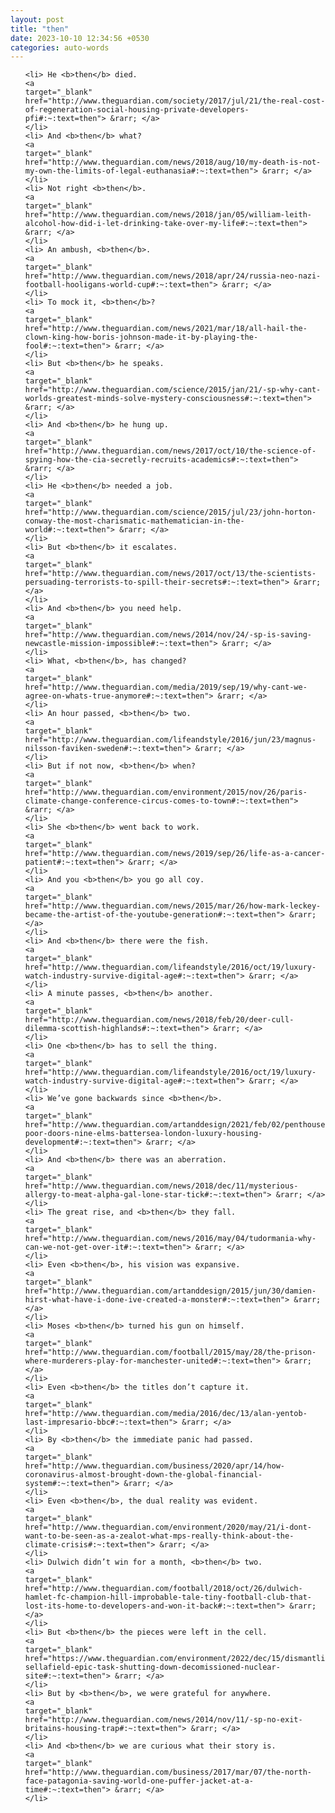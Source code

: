 ```yaml
---
layout: post
title: "then"
date: 2023-10-10 12:34:56 +0530
categories: auto-words
---
```

<ol>

    <li> He <b>then</b> died.
    <a 
    target="_blank" 
    href="http://www.theguardian.com/society/2017/jul/21/the-real-cost-of-regeneration-social-housing-private-developers-pfi#:~:text=then"> &rarr; </a>
    </li>
    <li> And <b>then</b> what?
    <a 
    target="_blank" 
    href="http://www.theguardian.com/news/2018/aug/10/my-death-is-not-my-own-the-limits-of-legal-euthanasia#:~:text=then"> &rarr; </a>
    </li>
    <li> Not right <b>then</b>.
    <a 
    target="_blank" 
    href="http://www.theguardian.com/news/2018/jan/05/william-leith-alcohol-how-did-i-let-drinking-take-over-my-life#:~:text=then"> &rarr; </a>
    </li>
    <li> An ambush, <b>then</b>.
    <a 
    target="_blank" 
    href="http://www.theguardian.com/news/2018/apr/24/russia-neo-nazi-football-hooligans-world-cup#:~:text=then"> &rarr; </a>
    </li>
    <li> To mock it, <b>then</b>?
    <a 
    target="_blank" 
    href="http://www.theguardian.com/news/2021/mar/18/all-hail-the-clown-king-how-boris-johnson-made-it-by-playing-the-fool#:~:text=then"> &rarr; </a>
    </li>
    <li> But <b>then</b> he speaks.
    <a 
    target="_blank" 
    href="http://www.theguardian.com/science/2015/jan/21/-sp-why-cant-worlds-greatest-minds-solve-mystery-consciousness#:~:text=then"> &rarr; </a>
    </li>
    <li> And <b>then</b> he hung up.
    <a 
    target="_blank" 
    href="http://www.theguardian.com/news/2017/oct/10/the-science-of-spying-how-the-cia-secretly-recruits-academics#:~:text=then"> &rarr; </a>
    </li>
    <li> He <b>then</b> needed a job.
    <a 
    target="_blank" 
    href="http://www.theguardian.com/science/2015/jul/23/john-horton-conway-the-most-charismatic-mathematician-in-the-world#:~:text=then"> &rarr; </a>
    </li>
    <li> But <b>then</b> it escalates.
    <a 
    target="_blank" 
    href="http://www.theguardian.com/news/2017/oct/13/the-scientists-persuading-terrorists-to-spill-their-secrets#:~:text=then"> &rarr; </a>
    </li>
    <li> And <b>then</b> you need help.
    <a 
    target="_blank" 
    href="http://www.theguardian.com/news/2014/nov/24/-sp-is-saving-newcastle-mission-impossible#:~:text=then"> &rarr; </a>
    </li>
    <li> What, <b>then</b>, has changed?
    <a 
    target="_blank" 
    href="http://www.theguardian.com/media/2019/sep/19/why-cant-we-agree-on-whats-true-anymore#:~:text=then"> &rarr; </a>
    </li>
    <li> An hour passed, <b>then</b> two.
    <a 
    target="_blank" 
    href="http://www.theguardian.com/lifeandstyle/2016/jun/23/magnus-nilsson-faviken-sweden#:~:text=then"> &rarr; </a>
    </li>
    <li> But if not now, <b>then</b> when?
    <a 
    target="_blank" 
    href="http://www.theguardian.com/environment/2015/nov/26/paris-climate-change-conference-circus-comes-to-town#:~:text=then"> &rarr; </a>
    </li>
    <li> She <b>then</b> went back to work.
    <a 
    target="_blank" 
    href="http://www.theguardian.com/news/2019/sep/26/life-as-a-cancer-patient#:~:text=then"> &rarr; </a>
    </li>
    <li> And you <b>then</b> you go all coy.
    <a 
    target="_blank" 
    href="http://www.theguardian.com/news/2015/mar/26/how-mark-leckey-became-the-artist-of-the-youtube-generation#:~:text=then"> &rarr; </a>
    </li>
    <li> And <b>then</b> there were the fish.
    <a 
    target="_blank" 
    href="http://www.theguardian.com/lifeandstyle/2016/oct/19/luxury-watch-industry-survive-digital-age#:~:text=then"> &rarr; </a>
    </li>
    <li> A minute passes, <b>then</b> another.
    <a 
    target="_blank" 
    href="http://www.theguardian.com/news/2018/feb/20/deer-cull-dilemma-scottish-highlands#:~:text=then"> &rarr; </a>
    </li>
    <li> One <b>then</b> has to sell the thing.
    <a 
    target="_blank" 
    href="http://www.theguardian.com/lifeandstyle/2016/oct/19/luxury-watch-industry-survive-digital-age#:~:text=then"> &rarr; </a>
    </li>
    <li> We’ve gone backwards since <b>then</b>.
    <a 
    target="_blank" 
    href="http://www.theguardian.com/artanddesign/2021/feb/02/penthouses-poor-doors-nine-elms-battersea-london-luxury-housing-development#:~:text=then"> &rarr; </a>
    </li>
    <li> And <b>then</b> there was an aberration.
    <a 
    target="_blank" 
    href="http://www.theguardian.com/news/2018/dec/11/mysterious-allergy-to-meat-alpha-gal-lone-star-tick#:~:text=then"> &rarr; </a>
    </li>
    <li> The great rise, and <b>then</b> they fall.
    <a 
    target="_blank" 
    href="http://www.theguardian.com/news/2016/may/04/tudormania-why-can-we-not-get-over-it#:~:text=then"> &rarr; </a>
    </li>
    <li> Even <b>then</b>, his vision was expansive.
    <a 
    target="_blank" 
    href="http://www.theguardian.com/artanddesign/2015/jun/30/damien-hirst-what-have-i-done-ive-created-a-monster#:~:text=then"> &rarr; </a>
    </li>
    <li> Moses <b>then</b> turned his gun on himself.
    <a 
    target="_blank" 
    href="http://www.theguardian.com/football/2015/may/28/the-prison-where-murderers-play-for-manchester-united#:~:text=then"> &rarr; </a>
    </li>
    <li> Even <b>then</b> the titles don’t capture it.
    <a 
    target="_blank" 
    href="http://www.theguardian.com/media/2016/dec/13/alan-yentob-last-impresario-bbc#:~:text=then"> &rarr; </a>
    </li>
    <li> By <b>then</b> the immediate panic had passed.
    <a 
    target="_blank" 
    href="http://www.theguardian.com/business/2020/apr/14/how-coronavirus-almost-brought-down-the-global-financial-system#:~:text=then"> &rarr; </a>
    </li>
    <li> Even <b>then</b>, the dual reality was evident.
    <a 
    target="_blank" 
    href="http://www.theguardian.com/environment/2020/may/21/i-dont-want-to-be-seen-as-a-zealot-what-mps-really-think-about-the-climate-crisis#:~:text=then"> &rarr; </a>
    </li>
    <li> Dulwich didn’t win for a month, <b>then</b> two.
    <a 
    target="_blank" 
    href="http://www.theguardian.com/football/2018/oct/26/dulwich-hamlet-fc-champion-hill-improbable-tale-tiny-football-club-that-lost-its-home-to-developers-and-won-it-back#:~:text=then"> &rarr; </a>
    </li>
    <li> But <b>then</b> the pieces were left in the cell.
    <a 
    target="_blank" 
    href="https://www.theguardian.com/environment/2022/dec/15/dismantling-sellafield-epic-task-shutting-down-decomissioned-nuclear-site#:~:text=then"> &rarr; </a>
    </li>
    <li> But by <b>then</b>, we were grateful for anywhere.
    <a 
    target="_blank" 
    href="http://www.theguardian.com/news/2014/nov/11/-sp-no-exit-britains-housing-trap#:~:text=then"> &rarr; </a>
    </li>
    <li> And <b>then</b> we are curious what their story is.
    <a 
    target="_blank" 
    href="http://www.theguardian.com/business/2017/mar/07/the-north-face-patagonia-saving-world-one-puffer-jacket-at-a-time#:~:text=then"> &rarr; </a>
    </li>